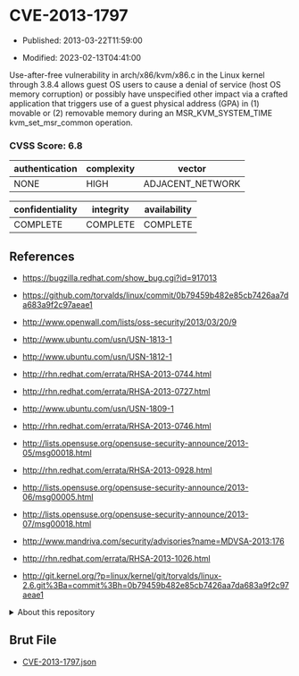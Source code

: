 # CVE-2013-1797

- Published: 2013-03-22T11:59:00

- Modified: 2023-02-13T04:41:00

Use-after-free vulnerability in arch/x86/kvm/x86.c in the Linux kernel through 3.8.4 allows guest OS users to cause a denial of service (host OS memory corruption) or possibly have unspecified other impact via a crafted application that triggers use of a guest physical address (GPA) in (1) movable or (2) removable memory during an MSR_KVM_SYSTEM_TIME kvm_set_msr_common operation.

### CVSS Score: **6.8**

| authentication | complexity | vector |
| --- | --- | --- |
| NONE | HIGH | ADJACENT_NETWORK |

| confidentiality | integrity | availability |
| --- | --- | --- |
| COMPLETE | COMPLETE | COMPLETE |

## References

* https://bugzilla.redhat.com/show_bug.cgi?id=917013

* https://github.com/torvalds/linux/commit/0b79459b482e85cb7426aa7da683a9f2c97aeae1

* http://www.openwall.com/lists/oss-security/2013/03/20/9

* http://www.ubuntu.com/usn/USN-1813-1

* http://www.ubuntu.com/usn/USN-1812-1

* http://rhn.redhat.com/errata/RHSA-2013-0744.html

* http://rhn.redhat.com/errata/RHSA-2013-0727.html

* http://www.ubuntu.com/usn/USN-1809-1

* http://rhn.redhat.com/errata/RHSA-2013-0746.html

* http://lists.opensuse.org/opensuse-security-announce/2013-05/msg00018.html

* http://rhn.redhat.com/errata/RHSA-2013-0928.html

* http://lists.opensuse.org/opensuse-security-announce/2013-06/msg00005.html

* http://lists.opensuse.org/opensuse-security-announce/2013-07/msg00018.html

* http://www.mandriva.com/security/advisories?name=MDVSA-2013:176

* http://rhn.redhat.com/errata/RHSA-2013-1026.html

* http://git.kernel.org/?p=linux/kernel/git/torvalds/linux-2.6.git%3Ba=commit%3Bh=0b79459b482e85cb7426aa7da683a9f2c97aeae1

<details>
<summary>About this repository</summary> 

  This repository is part of the project [Live Hack CVE](https://github.com/Live-Hack-CVE). Main website can be found [www.live-hack.org](https://www.live-hack.org) 
  
  Made by [Sn0wAlice](https://github.com/Sn0wAlice) for the people that care about security and need to have a feed of the latest CVEs. Hope you enjoy it, don't forget to star the repo and follow me on [Twitter](https://twitter.com/Sn0wAlice) and [Github](https://github.com/Sn0wAlice). And that is my [personnal website](https://www.alice-snow.me/)

  - [Home Page](https://github.com/Live-Hack-CVE)
  - [Framework](https://github.com/Live-Hack-CVE/cve-framework)
  - [CVE database](https://github.com/Live-Hack-CVE/full_database)
  - [Changelog](https://github.com/Live-Hack-CVE/Changelog)
</details>

## Brut File

* [CVE-2013-1797.json](https://raw.githubusercontent.com/Live-Hack-CVE/full_database/main/cves/2013/CVE-2013-1797.json)

